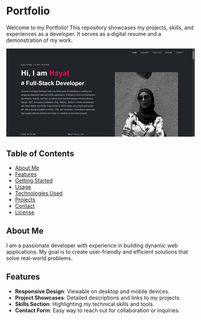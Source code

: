 # Portfolio

Welcome to my Portfolio! This repository showcases my projects, skills, and experiences as a developer. It serves as a digital resume and a demonstration of my work.

![Alt text](https://github.com/hayat-hussen/portfolio/blob/main/Screenshot%20(96).png)
## Table of Contents

- [About Me](#about-me)
- [Features](#features)
- [Getting Started](#getting-started)
- [Usage](#usage)
- [Technologies Used](#technologies-used)
- [Projects](#projects)
- [Contact](#contact)
- [License](#license)

## About Me

I am a passionate developer with experience in building dynamic web applications. My goal is to create user-friendly and efficient solutions that solve real-world problems.

## Features

- **Responsive Design**: Viewable on desktop and mobile devices.
- **Project Showcases**: Detailed descriptions and links to my projects.
- **Skills Section**: Highlighting my technical skills and tools.
- **Contact Form**: Easy way to reach out for collaboration or inquiries.

